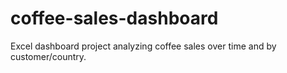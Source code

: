 # coffee-sales-dashboard
Excel dashboard project analyzing coffee sales over time and by customer/country.
